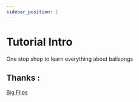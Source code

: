 ```yaml
---
sidebar_position: 1
---
```


# Tutorial Intro

One stop shop to learn everything about balisongs


## Thanks : 

[Big Flips](https://www.youtube.com/@BigFlips)